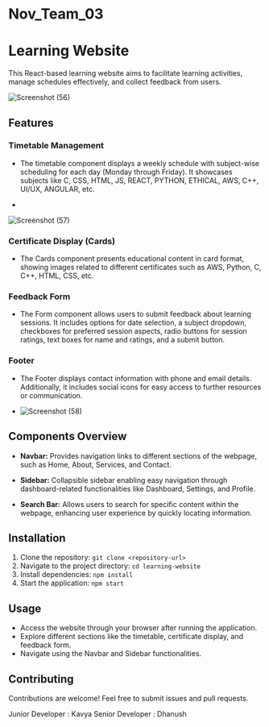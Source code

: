 # Nov_Team_03

# Learning Website

This React-based learning website aims to facilitate learning activities, manage schedules effectively, and collect feedback from users.

![Screenshot (56)](https://github.com/RCTS-K-Hub/Nov_Team_03/assets/111040615/c8610d18-e416-426e-be39-25ac2df02e87)

## Features

### Timetable Management
- The timetable component displays a weekly schedule with subject-wise scheduling for each day (Monday through Friday). It showcases subjects like C, CSS, HTML, JS, REACT, PYTHON, ETHICAL, AWS, C++, UI/UX, ANGULAR, etc.

- 
![Screenshot (57)](https://github.com/RCTS-K-Hub/Nov_Team_03/assets/111040615/803d770a-eba8-4153-93fd-2b0cce8d8d25)

### Certificate Display (Cards)
- The Cards component presents educational content in card format, showing images related to different certificates such as AWS, Python, C, C++, HTML, CSS, etc.

### Feedback Form
- The Form component allows users to submit feedback about learning sessions. It includes options for date selection, a subject dropdown, checkboxes for preferred session aspects, radio buttons for session ratings, text boxes for name and ratings, and a submit button.

### Footer
- The Footer displays contact information with phone and email details. Additionally, it includes social icons for easy access to further resources or communication.

- ![Screenshot (58)](https://github.com/RCTS-K-Hub/Nov_Team_03/assets/111040615/82f866a1-fa57-4c13-8157-3ed3be4be71e)


## Components Overview

- **Navbar:** Provides navigation links to different sections of the webpage, such as Home, About, Services, and Contact.
  
- **Sidebar:** Collapsible sidebar enabling easy navigation through dashboard-related functionalities like Dashboard, Settings, and Profile.
  
- **Search Bar:** Allows users to search for specific content within the webpage, enhancing user experience by quickly locating information.

## Installation

1. Clone the repository: `git clone <repository-url>`
2. Navigate to the project directory: `cd learning-website`
3. Install dependencies: `npm install`
4. Start the application: `npm start`

## Usage

- Access the website through your browser after running the application.
- Explore different sections like the timetable, certificate display, and feedback form.
- Navigate using the Navbar and Sidebar functionalities.

## Contributing

Contributions are welcome! Feel free to submit issues and pull requests.

Junior Developer : Kavya 
Senior Developer : Dhanush
